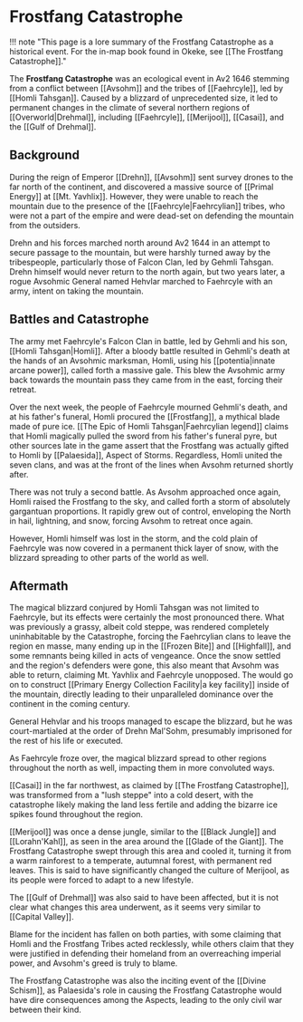 # Frostfang Catastrophe

!!! note "This page is a lore summary of the Frostfang Catastrophe as a historical event. For the in-map book found in Okeke, see [[The Frostfang Catastrophe]]."

The **Frostfang Catastrophe** was an ecological event in Av2 1646 stemming from a conflict between [[Avsohm]] and the tribes of [[Faehrcyle]], led by [[Homli Tahsgan]]. Caused by a blizzard of unprecedented size, it led to permanent changes in the climate of several northern regions of [[Overworld|Drehmal]], including [[Faehrcyle]], [[Merijool]], [[Casai]], and the [[Gulf of Drehmal]].

## Background

During the reign of Emperor [[Drehn]], [[Avsohm]] sent survey drones to the far north of the continent, and discovered a massive source of [[Primal Energy]] at [[Mt. Yavhlix]]. However, they were unable to reach the mountain due to the presence of the [[Faehrcyle|Faehrcylian]] tribes, who were not a part of the empire and were dead-set on defending the mountain from the outsiders.

Drehn and his forces marched north around Av2 1644 in an attempt to secure passage to the mountain, but were harshly turned away by the tribespeople, particularly those of Falcon Clan, led by Gehmli Tahsgan. Drehn himself would never return to the north again, but two years later, a rogue Avsohmic General named Hehvlar marched to Faehrcyle with an army, intent on taking the mountain.

## Battles and Catastrophe

The army met Faehrcyle's Falcon Clan in battle, led by Gehmli and his son, [[Homli Tahsgan|Homli]]. After a bloody battle resulted in Gehmli's death at the hands of an Avsohmic marksman, Homli, using his [[potentia|innate arcane power]], called forth a massive gale. This blew the Avsohmic army back towards the mountain pass they came from in the east, forcing their retreat.

Over the next week, the people of Faehrcyle mourned Gehmli's death, and at his father's funeral, Homli procured the [[Frostfang]], a mythical blade made of pure ice. [[The Epic of Homli Tahsgan|Faehrcylian legend]] claims that Homli magically pulled the sword from his father's funeral pyre, but other sources late in the game assert that the Frostfang was actually gifted to Homli by [[Palaesida]], Aspect of Storms. Regardless, Homli united the seven clans, and was at the front of the lines when Avsohm returned shortly after.

There was not truly a second battle. As Avsohm approached once again, Homli raised the Frostfang to the sky, and called forth a storm of absolutely gargantuan proportions. It rapidly grew out of control, enveloping the North in hail, lightning, and snow, forcing Avsohm to retreat once again. 

However, Homli himself was lost in the storm, and the cold plain of Faehrcyle was now covered in a permanent thick layer of snow, with the blizzard spreading to other parts of the world as well.

## Aftermath

The magical blizzard conjured by Homli Tahsgan was not limited to Faehrcyle, but its effects were certainly the most pronounced there. What was previously a grassy, albeit cold steppe, was rendered completely uninhabitable by the Catastrophe, forcing the Faehrcylian clans to leave the region en masse, many ending up in the [[Frozen Bite]] and [[Highfall]], and some remnants being killed in acts of vengeance. Once the snow settled and the region's defenders were gone, this also meant that Avsohm was able to return, claiming Mt. Yavhlix and Faehrcyle unopposed. The would go on to construct [[Primary Energy Collection Facility|a key facility]] inside of the mountain, directly leading to their unparalleled dominance over the continent in the coming century.

General Hehvlar and his troops managed to escape the blizzard, but he was court-martialed at the order of Drehn Mal'Sohm, presumably imprisoned for the rest of his life or executed. 

As Faehrcyle froze over, the magical blizzard spread to other regions throughout the north as well, impacting them in more convoluted ways. 

[[Casai]] in the far northwest, as claimed by [[The Frostfang Catastrophe]], was transformed from a "lush steppe" into a cold desert, with the catastrophe likely making the land less fertile and adding the bizarre ice spikes found throughout the region.

[[Merijool]] was once a dense jungle, similar to the [[Black Jungle]] and [[Lorahn'Kahl]], as seen in the area around the [[Glade of the Giant]]. The Frostfang Catastrophe swept through this area and cooled it, turning it from a warm rainforest to a temperate, autumnal forest, with permanent red leaves. This is said to have significantly changed the culture of Merijool, as its people were forced to adapt to a new lifestyle.

The [[Gulf of Drehmal]] was also said to have been affected, but it is not clear what changes this area underwent, as it seems very similar to [[Capital Valley]].

Blame for the incident has fallen on both parties, with some claiming that Homli and the Frostfang Tribes acted recklessly, while others claim that they were justified in defending their homeland from an overreaching imperial power, and Avsohm's greed is truly to blame.

The Frostfang Catastrophe was also the inciting event of the [[Divine Schism]], as Palaesida's role in causing the Frostfang Catastrophe would have dire consequences among the Aspects, leading to the only civil war between their kind.
